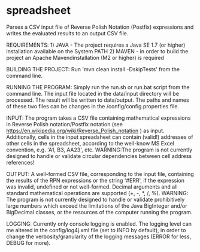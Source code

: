# spreadsheet
Parses a CSV input file of Reverse Polish Notation (Postfix) expressions and writes the evaluated results to an output CSV file.

REQUIREMENTS: 
    1) JAVA - The project requires a Java SE 1.7 (or higher) installation available on the System PATH
    2) MAVEN - in order to build the project an Apache Mavendinstallation (M2 or higher) is required
              
BUILDING THE PROJECT:
    Run 'mvn clean install -DskipTests' from the command line.
    
RUNNING THE PROGRAM:
    Simply run the run.sh or run.bat script from the command line. The input file located in the data/input directory will be processed. 
    The result will be written to data/output. The paths and names of these two files can be changes in the /config/config.properties
    file.
    
INPUT:
    The program takes a CSV file containing mathematical expressions in Reverse Polish notation/Postfix notation 
    (see https://en.wikipedia.org/wiki/Reverse_Polish_notation ) as input. Additionally, cells in the input 
    spreadsheet can contain (valid!) addresses of other cells in the spreadsheet, according to the well-know
    MS Excel convention, e.g. 'A1, B3, AA23', etc. WARNING:The program is not currently designed to handle or validate circular
    dependencies between cell address references!
    
OUTPUT:
    A well-formed CSV file, corresponding to the input file, containing the results of the RPN expressions or the string '#ERR',
    if the expression was invalid, undefined or not well-formed. Decimal arguments and all standard mathematical operations are
    supported (+, -, *, /, %). WARNING: The program is not currently designed to handle or validate prohibitively large numbers
    which exceed the limitations of the Java BigInteger and/or BigDecimal classes, or the resources of the computer running
    the program. 
    
LOGGING:
    Currently only console logging is enabled. The logging level can me altered in the config/log4j.xml file (set to INFO by default),
    in order to change the verbosity/granularity of the logging messages (ERROR for less, DEBUG for more).
